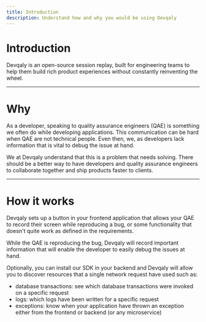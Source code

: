 ```yaml
---
title: Introduction
description: Understand how and why you would be using Devqaly
---
```


# Introduction

Devqaly is an open-source session replay, built for engineering teams to help them build rich product 
experiences without constantly reinventing the wheel.

----

# Why

As a developer, speaking to quality assurance engineers (QAE) is something we often do while developing applications.
This communication can be hard when QAE are not technical people. Even then, we, as developers lack information that is 
vital to debug the issue at hand.

We at Devqaly understand that this is a problem that needs solving. There should be a better way to have developers and 
quality assurance engineers to collaborate together and ship products faster to clients.

----

# How it works

Devqaly sets up a button in your frontend application that allows your QAE to record their screen while reproducing a bug,
or some functionality that doesn't quite work as defined in the requirements.

While the QAE is reproducing the bug, Devqaly will record important information that will enable the developer to easily 
debug the issues at hand.

Optionally, you can install our SDK in your backend and Devqaly will allow you to discover resources that a single
network request have used such as:

- database transactions: see which database transactions were invoked on a specific request
- logs: which logs have been written for a specific request
- exceptions: know when your application have thrown an exception either from the frontend or backend (or any microservice)

